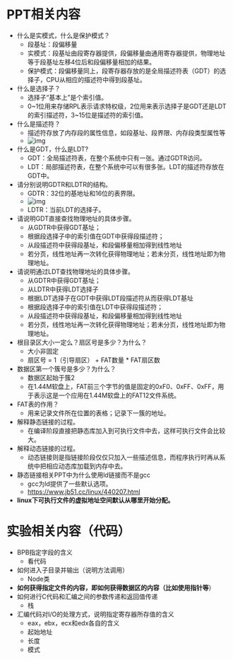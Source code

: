 # PPT相关内容

* 什么是实模式，什么是保护模式？
  * 段基址：段偏移量
  * 实模式：段基址由段寄存器提供，段偏移量由通用寄存器提供，物理地址等于段基址左移4位后和段偏移量相加的结果。
  * 保护模式：段偏移量同上，段寄存器存放的是全局描述符表（GDT）的选择子，CPU从相应的描述符中得到段基址。
* 什么是选择子？
  * 选择子“基本上”是个索引值。
  * 0~1位用来存储RPL表示请求特权级，2位用来表示选择子是GDT还是LDT的索引描述符，3~15位是描述符的索引值。
* 什么是描述符？
  * 描述符存放了内存段的属性信息，如段基址、段界限、内存段类型属性等
  * ![img](https://pic4.zhimg.com/80/v2-1a08d48367745c2870e8818b7881b373_1440w.jpg)
* 什么是GDT，什么是LDT?
  * GDT：全局描述符表，在整个系统中只有一张。通过GDTR访问。
  * LDT：局部描述符表，在整个系统中可以有很多张。LDT的描述符存放在GDT中。
* 请分别说明GDTR和LDTR的结构。
  * GDTR：32位的基地址和16位的表界限。
  * ![img](https://img-blog.csdn.net/20141001143328140)
  * LDTR：当前LDT的选择子。
* 请说明GDT直接查找物理地址的具体步骤。
  * 从GDTR中获得GDT基址；
  * 根据段选择子中的索引值在GDT中获得段描述符；
  * 从段描述符中获得段基址，和段偏移量相加得到线性地址
  * 若分页，线性地址再一次转化获得物理地址；若未分页，线性地址即为物理地址。
* 请说明通过LDT查找物理地址的具体步骤。
  * 从GDTR中获得GDT基址；
  * 从LDTR中获得LDT选择子
  * 根据LDT选择子在GDT中获得LDT段描述符从而获得LDT基址
  * 根据段选择子中的索引值在LDT中获得段描述符；
  * 从段描述符中获得段基址，和段偏移量相加得到线性地址
  * 若分页，线性地址再一次转化获得物理地址；若未分页，线性地址即为物理地址。
* 根目录区大小一定么？扇区号是多少？为什么？
  * 大小非固定
  * 扇区号 = 1（引导扇区） + FAT数量 * FAT扇区数
* 数据区第一个簇号是多少？为什么？
  * 数据区起始于簇2
  * 在1.44M软盘上，FAT前三个字节的值是固定的0xF0、0xFF、0xFF，用于表示这是一个应用在1.44M软盘上的FAT12文件系统。
* FAT表的作用？
  * 用来记录文件所在位置的表格；记录下一簇的地址。
* 解释静态链接的过程。
  * 在编译阶段直接把静态库加入到可执行文件中去，这样可执行文件会比较大。
* 解释动态链接的过程。
  * 动态链接则是指链接阶段仅仅只加入一些描述信息，而程序执行时再从系统中把相应动态库加载到内存中去。
* 静态链接相关PPT中为什么使用ld链接而不是gcc
  * gcc为ld提供了一些默认选项。
  * https://www.jb51.cc/linux/440207.html
* **linux下可执行文件的虚拟地址空间默认从哪里开始分配。**

# 实验相关内容（代码）

* BPB指定字段的含义
  * 看代码
* 如何进入子目录并输出（说明方法调用）
  * Node类
* **如何获得指定文件的内容，即如何获得数据区的内容（比如使用指针等**）
* 如何进行C代码和汇编之间的参数传递和返回值传递
  * 栈
* 汇编代码对I/O的处理方式，说明指定寄存器所存值的含义
  * eax，ebx，ecx和edx各自的含义
  * 起始地址
  * 长度
  * 模式